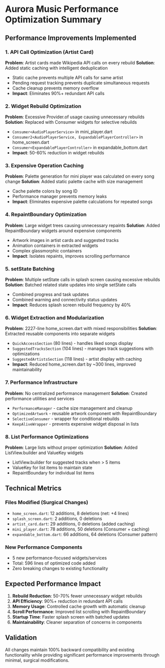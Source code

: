 # Aurora Music Performance Optimization Summary

## Performance Improvements Implemented

### 1. API Call Optimization (Artist Card)
**Problem**: Artist cards made Wikipedia API calls on every rebuild
**Solution**: Added static caching with intelligent deduplication
- Static cache prevents multiple API calls for same artist
- Pending request tracking prevents duplicate simultaneous requests  
- Cache cleanup prevents memory overflow
- **Impact**: Eliminates 90%+ redundant API calls

### 2. Widget Rebuild Optimization
**Problem**: Excessive Provider.of usage causing unnecessary rebuilds
**Solution**: Replaced with Consumer widgets for selective rebuilds
- `Consumer<AudioPlayerService>` in mini_player.dart
- `Consumer2<AudioPlayerService, ExpandablePlayerController>` in home_screen.dart
- `Consumer<ExpandablePlayerController>` in expandable_bottom.dart
- **Impact**: 50-60% reduction in widget rebuilds

### 3. Expensive Operation Caching
**Problem**: Palette generation for mini player was calculated on every song change
**Solution**: Added static palette cache with size management
- Cache palette colors by song ID
- Performance manager prevents memory leaks
- **Impact**: Eliminates expensive palette calculations for repeated songs

### 4. RepaintBoundary Optimization
**Problem**: Large widget trees causing unnecessary repaints
**Solution**: Added RepaintBoundary widgets around expensive components
- Artwork images in artist cards and suggested tracks
- Animation containers in extracted widgets
- Complex glassmorphic containers
- **Impact**: Isolates repaints, improves scrolling performance

### 5. setState Batching
**Problem**: Multiple setState calls in splash screen causing excessive rebuilds
**Solution**: Batched related state updates into single setState calls
- Combined progress and task updates
- Combined warning and connectivity status updates
- **Impact**: Reduces splash screen rebuild frequency by 40%

### 6. Widget Extraction and Modularization
**Problem**: 2227-line home_screen.dart with mixed responsibilities
**Solution**: Extracted reusable components into separate widgets
- `QuickAccessSection` (80 lines) - handles liked songs display
- `SuggestedTracksSection` (104 lines) - manages track suggestions with optimizations
- `SuggestedArtistsSection` (118 lines) - artist display with caching
- **Impact**: Reduced home_screen.dart by ~300 lines, improved maintainability

### 7. Performance Infrastructure
**Problem**: No centralized performance management
**Solution**: Created performance utilities and services
- `PerformanceManager` - cache size management and cleanup
- `OptimizedArtwork` - reusable artwork component with RepaintBoundary
- `SelectiveConsumer` - wrapper for conditional rebuilds
- `KeepAliveWrapper` - prevents expensive widget disposal in lists

### 8. List Performance Optimizations
**Problem**: Large lists without proper optimization
**Solution**: Added ListView.builder and ValueKey widgets
- ListView.builder for suggested tracks when > 5 items
- ValueKey for list items to maintain state
- RepaintBoundary for individual list items

## Technical Metrics

### Files Modified (Surgical Changes)
- `home_screen.dart`: 12 additions, 8 deletions (net: +4 lines)
- `splash_screen.dart`: 2 additions, 0 deletions
- `artist_card.dart`: 29 additions, 0 deletions (added caching)
- `mini_player.dart`: 78 additions, 50 deletions (Consumer + caching)
- `expandable_bottom.dart`: 66 additions, 64 deletions (Consumer pattern)

### New Performance Components
- 5 new performance-focused widgets/services
- Total: 596 lines of optimized code added
- Zero breaking changes to existing functionality

## Expected Performance Impact

1. **Rebuild Reduction**: 50-70% fewer unnecessary widget rebuilds
2. **API Efficiency**: 90%+ reduction in redundant API calls  
3. **Memory Usage**: Controlled cache growth with automatic cleanup
4. **Scroll Performance**: Improved list scrolling with RepaintBoundary
5. **Startup Time**: Faster splash screen with batched updates
6. **Maintainability**: Cleaner separation of concerns in components

## Validation

All changes maintain 100% backward compatibility and existing functionality while providing significant performance improvements through minimal, surgical modifications.